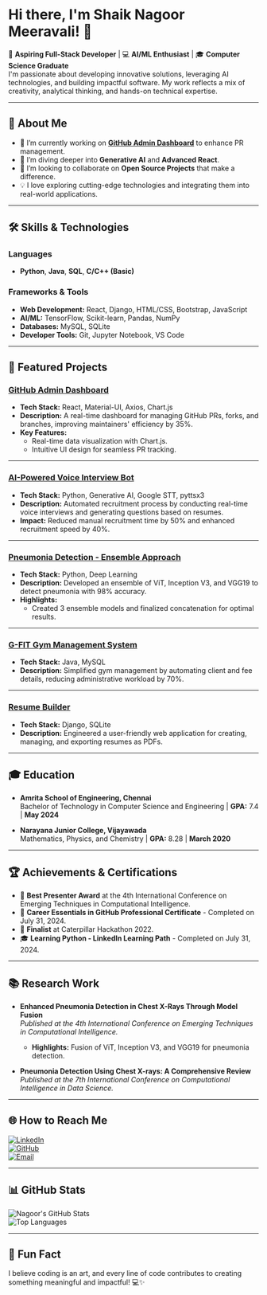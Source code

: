 # Hi there, I'm Shaik Nagoor Meeravali! 👋

🌟 **Aspiring Full-Stack Developer** | 💻 **AI/ML Enthusiast** | 🎓 **Computer Science Graduate**  
I'm passionate about developing innovative solutions, leveraging AI technologies, and building impactful software. My work reflects a mix of creativity, analytical thinking, and hands-on technical expertise.

---

## 🚀 **About Me**
- 🔭 I’m currently working on **[GitHub Admin Dashboard](#)** to enhance PR management.
- 🌱 I’m diving deeper into **Generative AI** and **Advanced React**.
- 👯 I’m looking to collaborate on **Open Source Projects** that make a difference.
- 💡 I love exploring cutting-edge technologies and integrating them into real-world applications.

---

## 🛠️ **Skills & Technologies**
### Languages
- **Python**, **Java**, **SQL**, **C/C++ (Basic)**

### Frameworks & Tools
- **Web Development:** React, Django, HTML/CSS, Bootstrap, JavaScript
- **AI/ML:** TensorFlow, Scikit-learn, Pandas, NumPy
- **Databases:** MySQL, SQLite
- **Developer Tools:** Git, Jupyter Notebook, VS Code

---

## 🌟 **Featured Projects**
### [GitHub Admin Dashboard](#)
- **Tech Stack:** React, Material-UI, Axios, Chart.js  
- **Description:** A real-time dashboard for managing GitHub PRs, forks, and branches, improving maintainers' efficiency by 35%.  
- **Key Features:**
  - Real-time data visualization with Chart.js.
  - Intuitive UI design for seamless PR tracking.  

---

### [AI-Powered Voice Interview Bot](#)
- **Tech Stack:** Python, Generative AI, Google STT, pyttsx3  
- **Description:** Automated recruitment process by conducting real-time voice interviews and generating questions based on resumes.  
- **Impact:** Reduced manual recruitment time by 50% and enhanced recruitment speed by 40%.  

---

### [Pneumonia Detection - Ensemble Approach](#)
- **Tech Stack:** Python, Deep Learning  
- **Description:** Developed an ensemble of ViT, Inception V3, and VGG19 to detect pneumonia with 98% accuracy.  
- **Highlights:** 
  - Created 3 ensemble models and finalized concatenation for optimal results.  

---

### [G-FIT Gym Management System](#)
- **Tech Stack:** Java, MySQL  
- **Description:** Simplified gym management by automating client and fee details, reducing administrative workload by 70%.  

---

### [Resume Builder](#)
- **Tech Stack:** Django, SQLite  
- **Description:** Engineered a user-friendly web application for creating, managing, and exporting resumes as PDFs.  

---

## 🎓 **Education**
- **Amrita School of Engineering, Chennai**  
  Bachelor of Technology in Computer Science and Engineering | **GPA:** 7.4 | **May 2024**

- **Narayana Junior College, Vijayawada**  
  Mathematics, Physics, and Chemistry | **GPA:** 8.28 | **March 2020**

---

## 🏆 **Achievements & Certifications**
- 🥇 **Best Presenter Award** at the 4th International Conference on Emerging Techniques in Computational Intelligence.
- 📜 **Career Essentials in GitHub Professional Certificate** - Completed on July 31, 2024.
- 🏅 **Finalist** at Caterpillar Hackathon 2022.
- 🎓 **Learning Python - LinkedIn Learning Path** - Completed on July 31, 2024.

---

## 📚 **Research Work**
- **Enhanced Pneumonia Detection in Chest X-Rays Through Model Fusion**  
  *Published at the 4th International Conference on Emerging Techniques in Computational Intelligence.*  
  - **Highlights:** Fusion of ViT, Inception V3, and VGG19 for pneumonia detection.

- **Pneumonia Detection Using Chest X-rays: A Comprehensive Review**  
  *Published at the 7th International Conference on Computational Intelligence in Data Science.*  

---

## 🌐 **How to Reach Me**
[![LinkedIn](https://img.shields.io/badge/-LinkedIn-blue?style=flat-square&logo=linkedin)](https://www.linkedin.com/in/nagoor-meeravali-shaik-0b062324a/)  
[![GitHub](https://img.shields.io/badge/-GitHub-black?style=flat-square&logo=github)](https://github.com/YourGitHubUsername)  
[![Email](https://img.shields.io/badge/Email-sn.meeravali27@gmail.com-red?style=flat-square)](mailto:sn.meeravali27@gmail.com)

---

## 📊 **GitHub Stats**
![Nagoor's GitHub Stats](https://github-readme-stats.vercel.app/api?username=YourGitHubUsername&show_icons=true&theme=radical)  
![Top Languages](https://github-readme-stats.vercel.app/api/top-langs/?username=YourGitHubUsername&layout=compact&theme=radical)

---

## 🌱 **Fun Fact**
I believe coding is an art, and every line of code contributes to creating something meaningful and impactful! 💻✨
